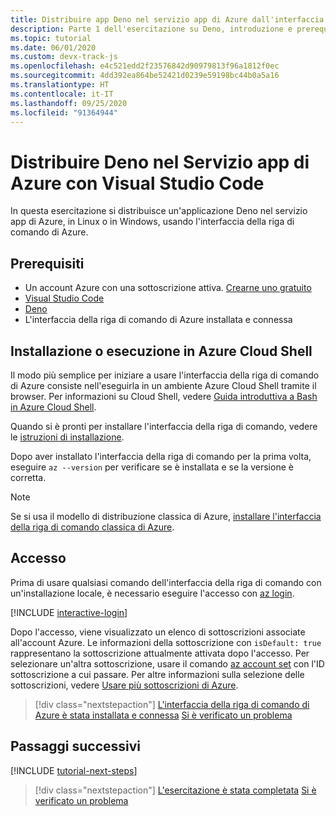 ```yaml
---
title: Distribuire app Deno nel servizio app di Azure dall'interfaccia della riga di comando di Azure
description: Parte 1 dell'esercitazione su Deno, introduzione e prerequisiti.
ms.topic: tutorial
ms.date: 06/01/2020
ms.custom: devx-track-js
ms.openlocfilehash: e4c521edd2f23576842d90979813f96a1812f0ec
ms.sourcegitcommit: 4dd392ea864be52421d0239e59198bc44b0a5a16
ms.translationtype: HT
ms.contentlocale: it-IT
ms.lasthandoff: 09/25/2020
ms.locfileid: "91364944"
---
```

# <a name="deploy-deno-to-azure-app-service-using-visual-studio-code"></a>Distribuire Deno nel Servizio app di Azure con Visual Studio Code

In questa esercitazione si distribuisce un'applicazione Deno nel servizio app di Azure, in Linux o in Windows, usando l'interfaccia della riga di comando di Azure.

## <a name="prerequisites"></a>Prerequisiti

- Un account Azure con una sottoscrizione attiva. [Crearne uno gratuito](https://azure.microsoft.com/free/?utm_source=campaign&utm_campaign=vscode-tutorial-appservice-deno&mktingSource=vscode-tutorial-appservice-deno)
- [Visual Studio Code](https://code.visualstudio.com/)
- [Deno](https://deno.land/#installation)
- L'interfaccia della riga di comando di Azure installata e connessa

## <a name="install-or-run-in-azure-cloud-shell"></a>Installazione o esecuzione in Azure Cloud Shell

Il modo più semplice per iniziare a usare l'interfaccia della riga di comando di Azure consiste nell'eseguirla in un ambiente Azure Cloud Shell tramite il browser. Per informazioni su Cloud Shell, vedere [Guida introduttiva a Bash in Azure Cloud Shell](/azure/cloud-shell/quickstart).

Quando si è pronti per installare l'interfaccia della riga di comando, vedere le [istruzioni di installazione](/cli/azure/install-azure-cli).

Dopo aver installato l'interfaccia della riga di comando per la prima volta, eseguire `az --version` per verificare se è installata e se la versione è corretta.

> [!NOTE]
> Se si usa il modello di distribuzione classica di Azure, [installare l'interfaccia della riga di comando classica di Azure](/cli/azure/install-classic-cli).

## <a name="sign-in"></a>Accesso

Prima di usare qualsiasi comando dell'interfaccia della riga di comando con un'installazione locale, è necessario eseguire l'accesso con [az login](/cli/azure/reference-index#az-login).

[!INCLUDE [interactive-login](../azure-cli/includes/interactive-login.md)]

Dopo l'accesso, viene visualizzato un elenco di sottoscrizioni associate all'account Azure. Le informazioni della sottoscrizione con `isDefault: true` rappresentano la sottoscrizione attualmente attivata dopo l'accesso. Per selezionare un'altra sottoscrizione, usare il comando [az account set](/cli/azure/account#az-account-set) con l'ID sottoscrizione a cui passare. Per altre informazioni sulla selezione delle sottoscrizioni, vedere [Usare più sottoscrizioni di Azure](/cli/azure/manage-azure-subscriptions-azure-cli).

> [!div class="nextstepaction"]
> [L'interfaccia della riga di comando di Azure è stata installata e connessa](tutorial-visual-studio-code-azure-app-service-deno-02.md) [Si è verificato un problema](https://www.research.net/r/PWZWZ52?tutorial=deno-deployment-azureappservice&step=getting-started)

## <a name="next-steps"></a>Passaggi successivi

[!INCLUDE [tutorial-next-steps](includes/tutorial-next-steps.md)]

> [!div class="nextstepaction"]
> [L'esercitazione è stata completata](node-howto-deploy-web-app.md) [Si è verificato un problema](https://www.research.net/r/PWZWZ52?tutorial=deno-deployment-azureappservice&step=clean-up-resources)
